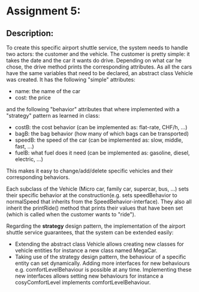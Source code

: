 # Assignment 5:
## Description:



To create this specific airport shuttle service, the system needs to handle two actors: the customer and the vehicle. 
The customer is pretty simple: it takes the date and the car it wants do drive. Depending on what car he chose, the drive method prints the corresponding attributes.
As all the cars have the same variables that need to be declared, an abstract class Vehicle was created. It has the following "simple" attributes:
- name: the name of the car
- cost: the price

and the following "behavior" attributes that where implemented with a "strategy" pattern as learned in class:
- costB: the cost behavior (can be implemented as: flat-rate, CHF/h, ...)
- bagB: the bag behavior (how many of which bags can be transported)
- speedB: the speed of the car (can be implemented as: slow, middle, fast, ...)
- fuelB: what fuel does it need (can be implemented as: gasoline, diesel, electric, ...)

This makes it easy to change/add/delete specific vehicles and their corresponding behaviors.

Each subclass of the Vehicle (Micro car, family car, supercar, bus, ...) sets their specific behavior at the construction(e.g. sets speedBehavior to normalSpeed that inherits from the SpeedBehavior-interface).
They also all inherit the printRide() method that prints their values that have been set (which is called when the customer wants to "ride"). 

Regarding the **strategy** design pattern, the implementation of the airport shuttle service guarantees, that the system can be extended easily:
- Extending the abstract class Vehicle allows creating new classes for vehicle entities for instance a new class named MegaCar.
- Taking use of the strategy design pattern, the behaviour of a specific entity can set dynamically. Adding more interfaces for new behaviours e.g. comfortLevelBehaviour is possible at any time.
  Implementing these new interfaces allows setting new behaviours for instance a cosyComfortLevel implements comfortLevelBehaviour.



